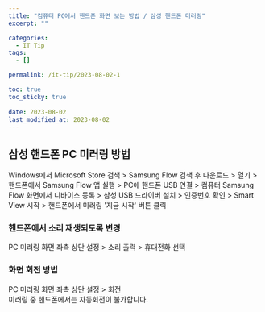 ```yaml
---
title: "컴퓨터 PC에서 핸드폰 화면 보는 방법 / 삼성 핸드폰 미러링"
excerpt: ""

categories:
  - IT Tip
tags:
  - []

permalink: /it-tip/2023-08-02-1

toc: true
toc_sticky: true
 
date: 2023-08-02
last_modified_at: 2023-08-02
---
```


## 삼성 핸드폰 PC 미러링 방법

Windows에서 Microsoft Store 검색 > Samsung Flow 검색 후 다운로드 > 열기 > 핸드폰에서 Samsung Flow 앱 실행 > PC에 핸드폰 USB 연결 > 컴퓨터 Samsung Flow 화면에서 디바이스 등록 > 삼성 USB 드라이버 설치 > 인증번호 확인 > Smart View 시작 > 핸드폰에서 미러링 '지금 시작' 버튼 클릭

### 핸드폰에서 소리 재생되도록 변경
PC 미러링 화면 좌측 상단 설정 > 소리 출력 > 휴대전화 선택

### 화면 회전 방법
PC 미러링 화면 좌측 상단 설정 > 회전  
미러링 중 핸드폰에서는 자동회전이 불가합니다.